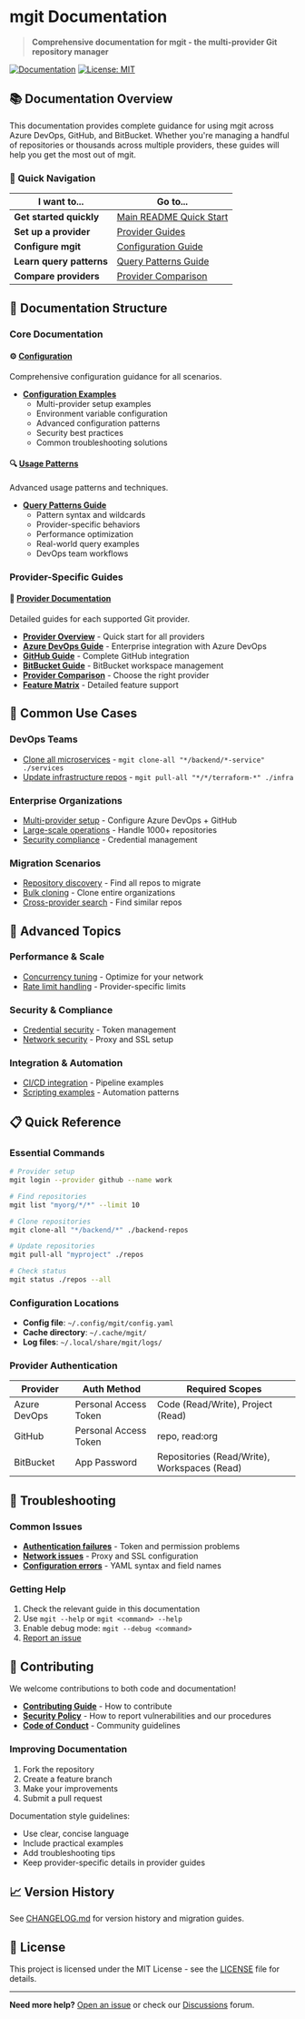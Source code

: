 # mgit Documentation

> **Comprehensive documentation for mgit - the multi-provider Git repository manager**

[![Documentation](https://img.shields.io/badge/docs-latest-blue.svg)](https://github.com/AeyeOps/mgit/tree/main/docs)
[![License: MIT](https://img.shields.io/badge/License-MIT-yellow.svg)](../LICENSE)

## 📚 Documentation Overview

This documentation provides complete guidance for using mgit across Azure DevOps, GitHub, and BitBucket. Whether you're managing a handful of repositories or thousands across multiple providers, these guides will help you get the most out of mgit.

### 🚀 Quick Navigation

| I want to... | Go to... |
|--------------|----------|
| **Get started quickly** | [Main README Quick Start](../README.md#5-minute-quick-start) |
| **Set up a provider** | [Provider Guides](#provider-specific-guides) |
| **Configure mgit** | [Configuration Guide](configuration/mgit-configuration-examples.md) |
| **Learn query patterns** | [Query Patterns Guide](usage/query-patterns.md) |
| **Compare providers** | [Provider Comparison](providers/provider-comparison-guide.md) |

## 📖 Documentation Structure

### Core Documentation

#### ⚙️ [Configuration](configuration/)
Comprehensive configuration guidance for all scenarios.

- **[Configuration Examples](configuration/mgit-configuration-examples.md)**
  - Multi-provider setup examples
  - Environment variable configuration
  - Advanced configuration patterns
  - Security best practices
  - Common troubleshooting solutions

#### 🔍 [Usage Patterns](usage/)
Advanced usage patterns and techniques.

- **[Query Patterns Guide](usage/query-patterns.md)**
  - Pattern syntax and wildcards
  - Provider-specific behaviors
  - Performance optimization
  - Real-world query examples
  - DevOps team workflows

### Provider-Specific Guides

#### 🔗 [Provider Documentation](providers/)
Detailed guides for each supported Git provider.

- **[Provider Overview](providers/README.md)** - Quick start for all providers
- **[Azure DevOps Guide](providers/azure-devops-usage-guide.md)** - Enterprise integration with Azure DevOps
- **[GitHub Guide](providers/github-usage-guide.md)** - Complete GitHub integration
- **[BitBucket Guide](providers/bitbucket-usage-guide.md)** - BitBucket workspace management
- **[Provider Comparison](providers/provider-comparison-guide.md)** - Choose the right provider
- **[Feature Matrix](providers/provider-feature-matrix.md)** - Detailed feature support

## 🎯 Common Use Cases

### DevOps Teams
- [Clone all microservices](usage/query-patterns.md#devops-team-patterns) - `mgit clone-all "*/backend/*-service" ./services`
- [Update infrastructure repos](usage/query-patterns.md#infrastructure-management) - `mgit pull-all "*/*/terraform-*" ./infra`

### Enterprise Organizations
- [Multi-provider setup](configuration/mgit-configuration-examples.md#multiple-provider-configuration) - Configure Azure DevOps + GitHub
- [Large-scale operations](usage/query-patterns.md#performance-optimization) - Handle 1000+ repositories
- [Security compliance](configuration/mgit-configuration-examples.md#security-best-practices) - Credential management

### Migration Scenarios
- [Repository discovery](usage/query-patterns.md#migration-and-audit-patterns) - Find all repos to migrate
- [Bulk cloning](../README.md#clone-multiple-repositories) - Clone entire organizations
- [Cross-provider search](providers/provider-comparison-guide.md#migration-considerations) - Find similar repos

## 🔧 Advanced Topics

### Performance & Scale
- [Concurrency tuning](configuration/mgit-configuration-examples.md#performance-tuning) - Optimize for your network
- [Rate limit handling](providers/provider-feature-matrix.md#rate-limits) - Provider-specific limits

### Security & Compliance
- [Credential security](configuration/mgit-configuration-examples.md#security-best-practices) - Token management
- [Network security](configuration/mgit-configuration-examples.md#proxy-configuration) - Proxy and SSL setup

### Integration & Automation
- [CI/CD integration](usage/query-patterns.md#cicd-integration-patterns) - Pipeline examples
- [Scripting examples](configuration/mgit-configuration-examples.md#automation-scripts) - Automation patterns

## 📋 Quick Reference

### Essential Commands
```bash
# Provider setup
mgit login --provider github --name work

# Find repositories
mgit list "myorg/*/*" --limit 10

# Clone repositories
mgit clone-all "*/backend/*" ./backend-repos

# Update repositories
mgit pull-all "myproject" ./repos

# Check status
mgit status ./repos --all
```

### Configuration Locations
- **Config file**: `~/.config/mgit/config.yaml`
- **Cache directory**: `~/.cache/mgit/`
- **Log files**: `~/.local/share/mgit/logs/`

### Provider Authentication
| Provider | Auth Method | Required Scopes |
|----------|-------------|-----------------|
| Azure DevOps | Personal Access Token | Code (Read/Write), Project (Read) |
| GitHub | Personal Access Token | repo, read:org |
| BitBucket | App Password | Repositories (Read/Write), Workspaces (Read) |

## 🐛 Troubleshooting

### Common Issues
- **[Authentication failures](configuration/mgit-configuration-examples.md#authentication-issues)** - Token and permission problems
- **[Network issues](configuration/mgit-configuration-examples.md#network-and-connectivity)** - Proxy and SSL configuration
- **[Configuration errors](configuration/mgit-configuration-examples.md#configuration-file-issues)** - YAML syntax and field names

### Getting Help
1. Check the relevant guide in this documentation
2. Use `mgit --help` or `mgit <command> --help`
3. Enable debug mode: `mgit --debug <command>`
4. [Report an issue](https://github.com/AeyeOps/mgit/issues)

## 🤝 Contributing

We welcome contributions to both code and documentation!

- **[Contributing Guide](../CONTRIBUTING.md)** - How to contribute
- **[Security Policy](../SECURITY.md)** - How to report vulnerabilities and our procedures
- **[Code of Conduct](../CODE_OF_CONDUCT.md)** - Community guidelines

### Improving Documentation
1. Fork the repository
2. Create a feature branch
3. Make your improvements
4. Submit a pull request

Documentation style guidelines:
- Use clear, concise language
- Include practical examples
- Add troubleshooting tips
- Keep provider-specific details in provider guides

## 📈 Version History

See [CHANGELOG.md](../CHANGELOG.md) for version history and migration guides.

## 📄 License

This project is licensed under the MIT License - see the [LICENSE](../LICENSE) file for details.

---

**Need more help?** [Open an issue](https://github.com/AeyeOps/mgit/issues) or check our [Discussions](https://github.com/AeyeOps/mgit/discussions) forum.